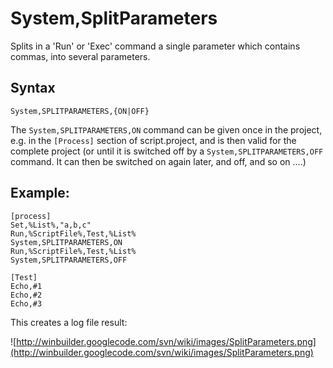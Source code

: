 # System,SplitParameters #

Splits in a 'Run' or 'Exec' command a single parameter which contains commas, into several parameters.

## Syntax ##
```
System,SPLITPARAMETERS,{ON|OFF}
```

The `System,SPLITPARAMETERS,ON` command can be given once in the project, e.g. in the `[Process]` section of script.project, and is then valid for the complete project (or until it is switched off by a `System,SPLITPARAMETERS,OFF` command.  It can then be switched on again later, and off, and so on ....)

## Example: ##
```
[process]
Set,%List%,"a,b,c"
Run,%ScriptFile%,Test,%List%
System,SPLITPARAMETERS,ON
Run,%ScriptFile%,Test,%List%
System,SPLITPARAMETERS,OFF

[Test]
Echo,#1
Echo,#2
Echo,#3
```

This creates a log file result:

![http://winbuilder.googlecode.com/svn/wiki/images/SplitParameters.png](http://winbuilder.googlecode.com/svn/wiki/images/SplitParameters.png)